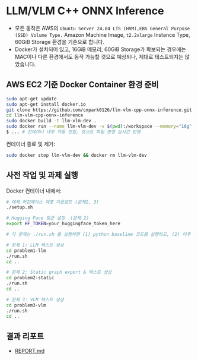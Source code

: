 # LLM/VLM C++ ONNX Inference

- 모든 동작은 AWS의 `Ubuntu Server 24.04 LTS (HVM),EBS General Purpose (SSD) Volume Type.` Amazon Machine Image, `t2.2xlarge` Instance Type, 60GiB Storage 환경을 기준으로 합니다.
- Docker가 설치되어 있고, 16GiB 메모리, 60GiB Storage가 확보되는 경우에는 MAC이나 다른 환경에서도 동작 가능할 것으로 예상되나, 제대로 테스트되지는 않았습니다.

## AWS EC2 기준 Docker Container 환경 준비
```bash
sudo apt-get update
sudo apt-get install docker.io
git clone https://github.com/cmpark0126/llm-vlm-cpp-onnx-inference.git
cd llm-vlm-cpp-onnx-inference
sudo docker build -t llm-vlm-dev .
sudo docker run --name llm-vlm-dev -v $(pwd):/workspace --memory="16g" --shm-size="8g" -it llm-vlm-dev
$ ... # 컨테이너 내부 자동 진입, 호스트 파일 변경 실시간 반영
```

컨테이너 종료 및 제거:
```bash
sudo docker stop llm-vlm-dev && docker rm llm-vlm-dev
```

## 사전 작업 및 과제 실행
Docker 컨테이너 내에서:
```bash
# 예제 허깅페이스 레포 다운로드 (문제1, 3)
./setup.sh

# Hugging Face 토큰 설정  (문제 2)
export HF_TOKEN=your_huggingface_token_here

# 각 문제는 ./run.sh 를 실행하면 (1) python baseline 코드를 실행하고, (2) 이후 C++ 구현을 실행하도록 구성되어 있다.

# 문제 1: LLM 텍스트 생성
cd problem1-llm
./run.sh
cd ..

# 문제 2: Static graph export & 텍스트 생성
cd problem2-static
./run.sh
cd ..

# 문제 3: VLM 텍스트 생성
cd problem3-vlm
./run.sh
cd ..
```

## 결과 리포트
- [REPORT.md](./REPORT.md)
